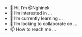 - 👋 Hi, I’m @Nghinek
- 👀 I’m interested in ...
- 🌱 I’m currently learning ...
- 💞️ I’m looking to collaborate on ...
- 📫 How to reach me ...

<!---
Nghinek/Nghinek is a ✨ special ✨ repository because its `README.md` (this file) appears on your GitHub profile.
You can click the Preview link to take a look at your changes.
--->
